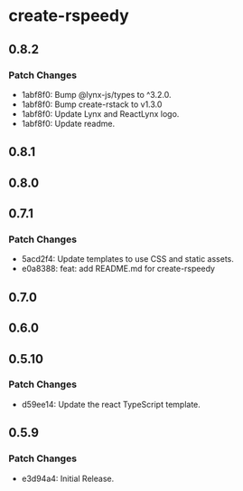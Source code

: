 # create-rspeedy

## 0.8.2

### Patch Changes

- 1abf8f0: Bump @lynx-js/types to ^3.2.0.
- 1abf8f0: Bump create-rstack to v1.3.0
- 1abf8f0: Update Lynx and ReactLynx logo.
- 1abf8f0: Update readme.

## 0.8.1

## 0.8.0

## 0.7.1

### Patch Changes

- 5acd2f4: Update templates to use CSS and static assets.
- e0a8388: feat: add README.md for create-rspeedy

## 0.7.0

## 0.6.0

## 0.5.10

### Patch Changes

- d59ee14: Update the react TypeScript template.

## 0.5.9

### Patch Changes

- e3d94a4: Initial Release.
